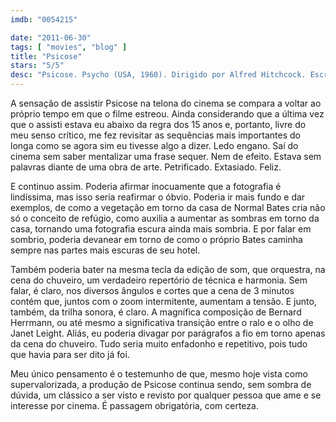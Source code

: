 ```yaml
---
imdb: "0054215"

date: "2011-06-30"
tags: [ "movies", "blog" ]
title: "Psicose"
stars: "5/5"
desc: "Psicose. Psycho (USA, 1960). Dirigido por Alfred Hitchcock. Escrito por Joseph Stefano, Robert Bloch. Com Anthony Perkins, Vera Miles, John Gavin, Janet Leigh, Martin Balsam, John McIntire, Simon Oakland, Frank Albertson, Patricia Hitchcock."
---
```

A sensação de assistir Psicose na telona do cinema se compara a voltar ao próprio tempo em que o filme estreou. Ainda considerando que a última vez que o assisti estava eu abaixo da regra dos 15 anos e, portanto, livre do meu senso crítico, me fez revisitar as sequências mais importantes do longa como se agora sim eu tivesse algo a dizer. Ledo engano. Saí do cinema sem saber mentalizar uma frase sequer. Nem de efeito. Estava sem palavras diante de uma obra de arte. Petrificado. Extasiado. Feliz.

E continuo assim. Poderia afirmar inocuamente que a fotografia é lindíssima, mas isso seria reafirmar o óbvio. Poderia ir mais fundo e dar exemplos, de como a vegetação em torno da casa de Normal Bates cria não só o conceito de refúgio, como auxilia a aumentar as sombras em torno da casa, tornando uma fotografia escura ainda mais sombria. E por falar em sombrio, poderia devanear em torno de como o próprio Bates caminha sempre nas partes mais escuras de seu hotel.

Também poderia bater na mesma tecla da edição de som, que orquestra, na cena do chuveiro, um verdadeiro repertório de técnica e harmonia. Sem falar, é claro, nos diversos ângulos e cortes que a cena de 3 minutos contém que, juntos com o zoom intermitente, aumentam a tensão. E junto, também, da trilha sonora, é claro. A magnífica composição de Bernard Herrmann, ou até mesmo a significativa transição entre o ralo e o olho de Janet Leight. Aliás, eu poderia divagar por parágrafos a fio em torno apenas da cena do chuveiro. Tudo seria muito enfadonho e repetitivo, pois tudo que havia para ser dito já foi.

Meu único pensamento é o testemunho de que, mesmo hoje vista como supervalorizada, a produção de Psicose continua sendo, sem sombra de dúvida, um clássico a ser visto e revisto por qualquer pessoa que ame e se interesse por cinema. É passagem obrigatória, com certeza.


